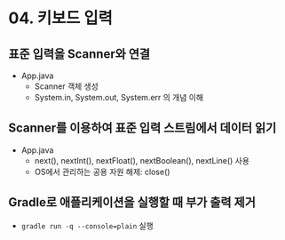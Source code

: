 # 04. 키보드 입력

## 표준 입력을 Scanner와 연결

- App.java
  - Scanner 객체 생성
  - System.in, System.out, System.err 의 개념 이해 

## Scanner를 이용하여 표준 입력 스트림에서 데이터 읽기

- App.java
  - next(), nextInt(), nextFloat(), nextBoolean(), nextLine() 사용
  - OS에서 관리하는 공용 자원 해제: close()

## Gradle로 애플리케이션을 실행할 때 부가 출력 제거

- `gradle run -q --console=plain` 실행

